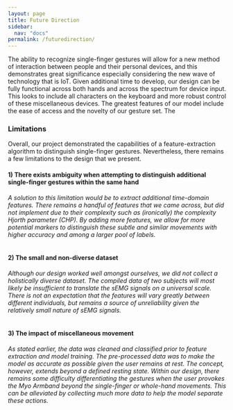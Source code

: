 ```yaml
---
layout: page
title: Future Direction
sidebar:
  nav: "docs"
permalink: /futuredirection/
---
```

<html>
  <body>
    <p>The ability to recognize single-finger gestures will allow for a new method of interaction between people and their personal devices, and this demonstrates great significance especially considering the new wave of technology that is IoT. Given additional time to develop, our design can be fully functional across both hands and across the spectrum for device input. This looks to include all characters on the keyboard and more robust control of these miscellaneous devices. The greatest features of our model include the ease of access and the novelty of our gesture set. The </p>
    <h3>Limitations</h3>
    <p>Overall, our project demonstrated the capabilities of a feature-extraction algorithm to distinguish single-finger gestures. Nevertheless, there remains a few limitations to the design that we present.<br>
    <h4>1) There exists ambiguity when attempting to distinguish additional single-finger gestures within the same hand</h4>
      <i>A solution to this limitation would be to extract additional time-domain features. There remains a handful of features that we came across, but did not implement due to their complexity such as (ironically) the complexity Hjorth parameter (CHP). By adding more features, we allow for more potential markers to distinguish these subtle and similar movements with higher accuracy and among a larger pool of labels.</i><br><br>
    <h4>2) The small and non-diverse dataset</h4>
      <i>Although our design worked well amongst ourselves, we did not collect a holistically diverse dataset. The compiled data of two subjects will most likely be insufficient to translate the sEMG signals on a universal scale. There is not an expectation that the features will vary greatly between different individuals, but remains a source of unreliability given the relatively small nature of sEMG signals.</i><br><br>
    <h4>3) The impact of miscellaneous movement</h4>
      <i>As stated earlier, the data was cleaned and classified prior to feature extraction and model training. The pre-processed data was to make the model as accurate as possible given the user remains at rest. The concept, however, extends beyond a defined resting state. Within our design, there remains some difficulty differentiating the gestures when the user provokes the Myo Armband beyond the single-finger or whole-hand movements. This can be alleviated by collecting much more data to help the model separate these actions. </i>
    </p>
  </body></html>
